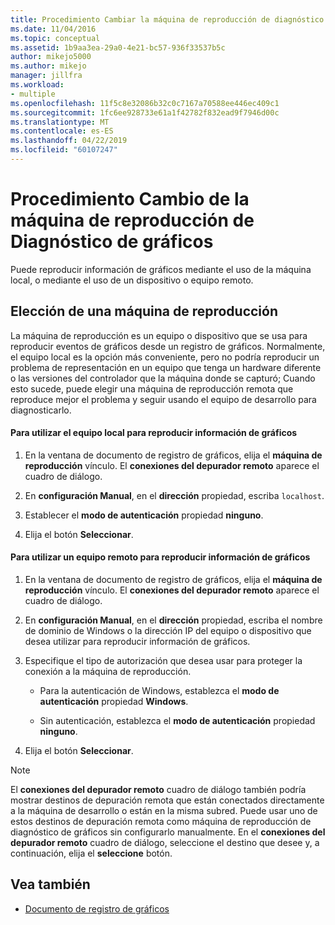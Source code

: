 ```yaml
---
title: Procedimiento Cambiar la máquina de reproducción de diagnóstico de gráficos | Documentos de Microsoft
ms.date: 11/04/2016
ms.topic: conceptual
ms.assetid: 1b9aa3ea-29a0-4e21-bc57-936f33537b5c
author: mikejo5000
ms.author: mikejo
manager: jillfra
ms.workload:
- multiple
ms.openlocfilehash: 11f5c8e32086b32c0c7167a70588ee446ec409c1
ms.sourcegitcommit: 1fc6ee928733e61a1f42782f832ead9f7946d00c
ms.translationtype: MT
ms.contentlocale: es-ES
ms.lasthandoff: 04/22/2019
ms.locfileid: "60107247"
---
```

# <a name="how-to-change-the-graphics-diagnostics-playback-machine"></a>Procedimiento Cambio de la máquina de reproducción de Diagnóstico de gráficos
Puede reproducir información de gráficos mediante el uso de la máquina local, o mediante el uso de un dispositivo o equipo remoto.

## <a name="choosing-a-playback-machine"></a>Elección de una máquina de reproducción
 La máquina de reproducción es un equipo o dispositivo que se usa para reproducir eventos de gráficos desde un registro de gráficos. Normalmente, el equipo local es la opción más conveniente, pero no podría reproducir un problema de representación en un equipo que tenga un hardware diferente o las versiones del controlador que la máquina donde se capturó; Cuando esto sucede, puede elegir una máquina de reproducción remota que reproduce mejor el problema y seguir usando el equipo de desarrollo para diagnosticarlo.

#### <a name="to-use-the-local-machine-to-play-back-graphics-information"></a>Para utilizar el equipo local para reproducir información de gráficos

1. En la ventana de documento de registro de gráficos, elija el **máquina de reproducción** vínculo. El **conexiones del depurador remoto** aparece el cuadro de diálogo.

2. En **configuración Manual**, en el **dirección** propiedad, escriba `localhost`.

3. Establecer el **modo de autenticación** propiedad **ninguno**.

4. Elija el botón **Seleccionar**.

#### <a name="to-use-a-remote-machine-to-play-back-graphics-information"></a>Para utilizar un equipo remoto para reproducir información de gráficos

1. En la ventana de documento de registro de gráficos, elija el **máquina de reproducción** vínculo. El **conexiones del depurador remoto** aparece el cuadro de diálogo.

2. En **configuración Manual**, en el **dirección** propiedad, escriba el nombre de dominio de Windows o la dirección IP del equipo o dispositivo que desea utilizar para reproducir información de gráficos.

3. Especifique el tipo de autorización que desea usar para proteger la conexión a la máquina de reproducción.

    - Para la autenticación de Windows, establezca el **modo de autenticación** propiedad **Windows**.

    - Sin autenticación, establezca el **modo de autenticación** propiedad **ninguno**.

4. Elija el botón **Seleccionar**.

> [!NOTE]
>  El **conexiones del depurador remoto** cuadro de diálogo también podría mostrar destinos de depuración remota que están conectados directamente a la máquina de desarrollo o están en la misma subred. Puede usar uno de estos destinos de depuración remota como máquina de reproducción de diagnóstico de gráficos sin configurarlo manualmente. En el **conexiones del depurador remoto** cuadro de diálogo, seleccione el destino que desee y, a continuación, elija el **seleccione** botón.

## <a name="see-also"></a>Vea también
- [Documento de registro de gráficos](graphics-log-document.md)